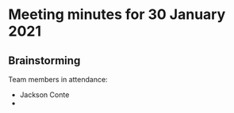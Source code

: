 # Meeting minutes for 30 January 2021
## Brainstorming

Team members in attendance:
- Jackson Conte
- 
